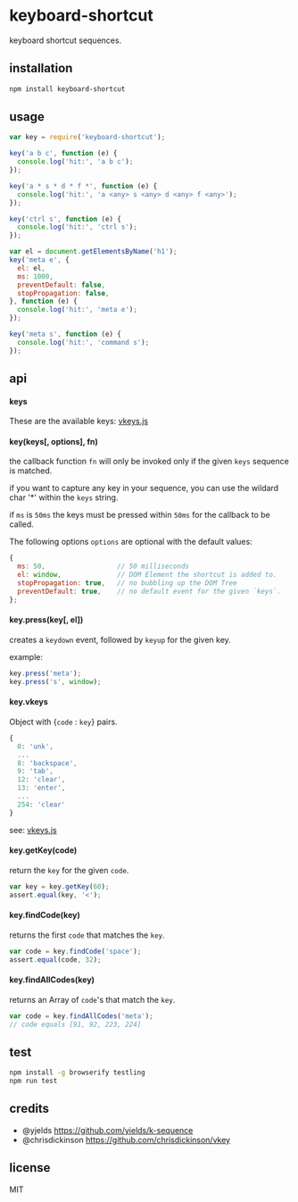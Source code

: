 

# keyboard-shortcut

keyboard shortcut sequences.

## installation

```bash
npm install keyboard-shortcut
```

## usage

```js
var key = require('keyboard-shortcut');

key('a b c', function (e) {
  console.log('hit:', 'a b c');
});

key('a * s * d * f *', function (e) {
  console.log('hit:', 'a <any> s <any> d <any> f <any>');
});

key('ctrl s', function (e) {
  console.log('hit:', 'ctrl s');
});

var el = document.getElementsByName('h1');
key('meta e', {
  el: el,
  ms: 1000,
  preventDefault: false,
  stopPropagation: false,
}, function (e) {
  console.log('hit:', 'meta e');
});

key('meta s', function (e) {
  console.log('hit:', 'command s');
});

```

## api

#### keys

These are the available keys: [vkeys.js](https://github.com/intesso/vkeys/blob/master/vkeys.js)

#### key(keys[, options], fn)

the callback function `fn` will only be invoked only if
the given `keys` sequence is matched.

if you want to capture any key in your sequence, you can use the wildard char '*' within the `keys` string.

if `ms` is `50ms` the keys must be pressed within `50ms` for
the callback to be called.


The following options `options` are optional with the default values:
```js
{
  ms: 50,                  // 50 milliseconds
  el: window,              // DOM Element the shortcut is added to.
  stopPropagation: true,   // no bubbling up the DOM Tree
  preventDefault: true,    // no default event for the given `keys`.
};
```

#### key.press(key[, el])

creates a `keydown` event, followed by `keyup` for the given key.

example:
```js
key.press('meta');
key.press('s', window);
```
#### key.vkeys

Object with {`code` : `key`} pairs.
```js
{
  0: 'unk',
  ...
  8: 'backspace',
  9: 'tab',
  12: 'clear',
  13: 'enter',
  ...
  254: 'clear'
}
```
see: [vkeys.js](https://github.com/intesso/vkeys/blob/master/vkeys.js)

#### key.getKey(code)

return the `key` for the given `code`.
```js
var key = key.getKey(60);
assert.equal(key, '<');
```
#### key.findCode(key)

returns the first `code` that matches the `key`.
```js
var code = key.findCode('space');
assert.equal(code, 32);
```

#### key.findAllCodes(key)

returns an Array of `code`'s that match the `key`.
```js
var code = key.findAllCodes('meta');
// code equals [91, 92, 223, 224]
```

## test

```bash
npm install -g browserify testling
npm run test
```

## credits

 - @yjelds https://github.com/yields/k-sequence
 - @chrisdickinson https://github.com/chrisdickinson/vkey


## license

 MIT
